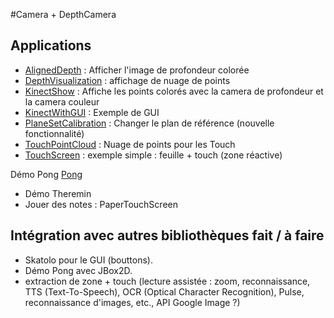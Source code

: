 #Camera + DepthCamera

## Applications
- [AlignedDepth](https://github.com/potioc/Papart-examples/tree/master/papart-examples/DepthCamera/AlignedDepth) : Afficher l'image de profondeur colorée
- [DepthVisualization](https://github.com/potioc/Papart-examples/tree/master/papart-examples/DepthCamera/DepthVisualization) : affichage de nuage de points 
- [KinectShow](https://github.com/potioc/Papart-examples/tree/master/papart-examples/DepthCamera/KinectShow) : Affiche les points colorés avec la camera de profondeur et la camera couleur
- [KinectWithGUI](https://github.com/potioc/Papart-examples/tree/master/papart-examples/DepthCamera/KinectWithGUI) : Exemple de GUI
- [PlaneSetCalibration](https://github.com/potioc/Papart-examples/tree/master/papart-examples/DepthCamera/PlaneSetCalibration) : Changer le plan de référence (nouvelle fonctionnalité) 
- [TouchPointCloud](https://github.com/potioc/Papart-examples/tree/master/papart-examples/DepthCamera/TouchPointCloud) : Nuage de points pour les Touch 
- [TouchScreen](https://github.com/potioc/Papart-examples/tree/master/papart-examples/DepthCamera/TouchScreen) : exemple simple : feuille + touch (zone réactive) 




Démo Pong [Pong](https://github.com/potioc/Papart-examples/tree/master/papart-examples/DepthCamera/Pong)
- Démo Theremin
- Jouer des notes : PaperTouchScreen

## Intégration avec autres bibliothèques fait / à faire
- Skatolo pour le GUI (bouttons). 
- Démo Pong avec JBox2D. 
- extraction de zone + touch (lecture assistée : zoom, reconnaissance, TTS (Text-To-Speech), OCR (Optical Character Recognition), Pulse, reconnaissance d'images, etc., API Google Image ?)
